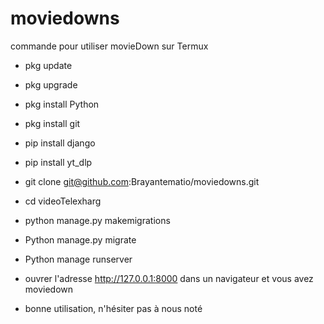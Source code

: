 # moviedowns

commande pour utiliser movieDown sur Termux 

- pkg update
- pkg upgrade
- pkg install Python
- pkg install git
- pip install django
- pip install yt_dlp
- git clone git@github.com:Brayantematio/moviedowns.git
- cd videoTelexharg
- python manage.py makemigrations
- Python manage.py migrate
- Python manage runserver

- ouvrer l'adresse http://127.0.0.1:8000 dans un navigateur et vous avez moviedown

- bonne utilisation, n'hésiter pas à nous noté 
